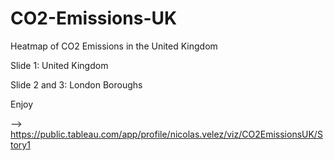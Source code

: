 # CO2-Emissions-UK
Heatmap of CO2 Emissions in the United Kingdom


Slide 1: United Kingdom

Slide 2 and 3: London Boroughs

Enjoy

--> https://public.tableau.com/app/profile/nicolas.velez/viz/CO2EmissionsUK/Story1
